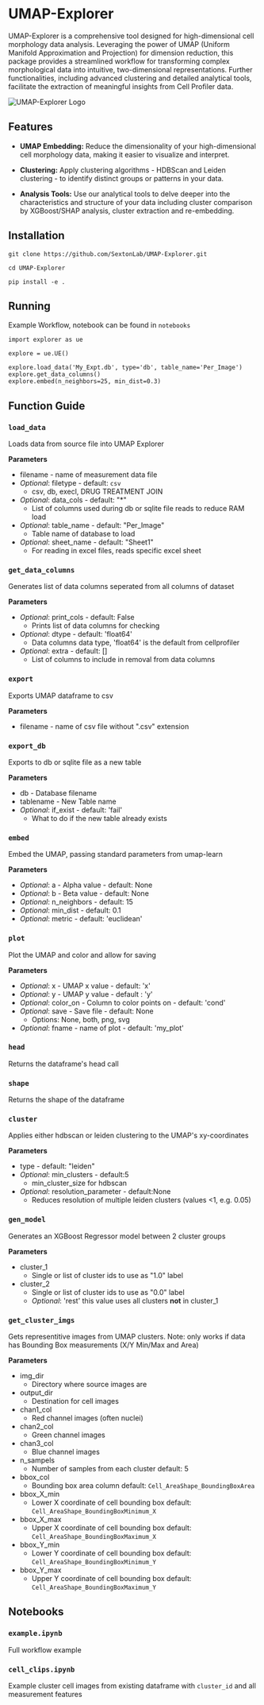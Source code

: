# UMAP-Explorer

UMAP-Explorer is a comprehensive tool designed for high-dimensional cell morphology data analysis. Leveraging the power of UMAP (Uniform Manifold Approximation and Projection) for dimension reduction, this package provides a streamlined workflow for transforming complex morphological data into intuitive, two-dimensional representations. Further functionalities, including advanced clustering and detailed analytical tools, facilitate the extraction of meaningful insights from Cell Profiler data.

![UMAP-Explorer Logo](./images/umap2.jpg)
## Features

* **UMAP Embedding:** Reduce the dimensionality of your high-dimensional cell morphology data, making it easier to visualize and interpret.

* **Clustering:** Apply clustering algorithms - HDBScan and Leiden clustering - to identify distinct groups or patterns in your data.

* **Analysis Tools:** Use our analytical tools to delve deeper into the characteristics and structure of your data including cluster comparison by XGBoost/SHAP analysis, cluster extraction and re-embedding.

## Installation

```
git clone https://github.com/SextonLab/UMAP-Explorer.git

cd UMAP-Explorer

pip install -e .
```

## Running

Example Workflow, notebook can be found in `notebooks`

```
import explorer as ue

explore = ue.UE()

explore.load_data('My_Expt.db', type='db', table_name='Per_Image')
explore.get_data_columns()
explore.embed(n_neighbors=25, min_dist=0.3)

```

## Function Guide

### `load_data`

Loads data from source file into UMAP Explorer

**Parameters**

- filename - name of measurement data file
- *Optional*: filetype - default: `csv`
    - csv, db, execl, DRUG TREATMENT JOIN
- *Optional*: data_cols - default: "*"
    - List of columns used during db or sqlite file reads to reduce RAM load
- *Optional*: table_name - default: "Per_Image"
    - Table name of database to load
- *Optional*: sheet_name - default: "Sheet1"
    - For reading in excel files, reads specific excel sheet

### `get_data_columns`

Generates list of data columns seperated from all columns of dataset

**Parameters**

- *Optional*: print_cols - default: False
    - Prints list of data columns for checking
- *Optional*: dtype - default: 'float64'
    - Data columns data type, 'float64' is the default from cellprofiler
- *Optional*: extra - default: []
    - List of columns to include in removal from data columns

### `export`

Exports UMAP dataframe to csv

**Parameters**

- filename - name of csv file without ".csv" extension

### `export_db`

Exports to db or sqlite file as a new table

**Parameters**

- db - Database filename
- tablename - New Table name
- *Optional*: if_exist - default: 'fail'
    - What to do if the new table already exists

### `embed`

Embed the UMAP, passing standard parameters from umap-learn

**Parameters**

- *Optional*: a - Alpha value - default: None
- *Optional*: b - Beta value - default: None
- *Optional*: n_neighbors - default: 15
- *Optional*: min_dist - default: 0.1
- *Optional*: metric - default: 'euclidean'

### `plot`

Plot the UMAP and color and allow for saving

**Parameters**

- *Optional*: x - UMAP x value - default: 'x'
- *Optional*: y - UMAP y value - default : 'y'
- *Optional*: color_on - Column to color points on - default: 'cond'
- *Optional*: save - Save file - default: None
    - Options: None, both, png, svg
- *Optional*: fname - name of plot - default: 'my_plot'


### `head`

Returns the dataframe's head call

### `shape`

Returns the shape of the dataframe

### `cluster`

Applies either hdbscan or leiden clustering to the UMAP's xy-coordinates

**Parameters**

- type - default: "leiden"
- *Optional*: min_clusters - default:5
    - min_cluster_size for hdbscan
- *Optional*: resolution_parameter - default:None
    - Reduces resolution of multiple leiden clusters (values <1, e.g. 0.05)

### `gen_model`

Generates an XGBoost Regressor model between 2 cluster groups

**Parameters**

- cluster_1
    - Single or list of cluster ids to use as "1.0" label
- cluster_2
    - Single or list of cluster ids to use as "0.0" label
    - *Optional*: 'rest' this value uses all clusters **not** in cluster_1

### `get_cluster_imgs`

Gets representitive images from UMAP clusters. Note: only works if data has Bounding Box measurements (X/Y Min/Max and Area)

**Parameters**

- img_dir
    - Directory where source images are
- output_dir
    - Destination for cell images
- chan1_col
    - Red channel images (often nuclei)
- chan2_col
    - Green channel images
- chan3_col
    - Blue channel images
- n_sampels
    - Number of samples from each cluster default: 5
- bbox_col
    - Bounding box area column default: `Cell_AreaShape_BoundingBoxArea`
- bbox_X_min
    - Lower X coordinate of cell bounding box default: `Cell_AreaShape_BoundingBoxMinimum_X`
- bbox_X_max
    - Upper X coordinate of cell bounding box default: `Cell_AreaShape_BoundingBoxMaximum_X`
- bbox_Y_min
    - Lower Y coordinate of cell bounding box default: `Cell_AreaShape_BoundingBoxMinimum_Y`
- bbox_Y_max
    - Upper Y coordinate of cell bounding box default: `Cell_AreaShape_BoundingBoxMaximum_Y`

## Notebooks

### `example.ipynb`

Full workflow example

### `cell_clips.ipynb`

Example cluster cell images from existing dataframe with `cluster_id` and all measurement features